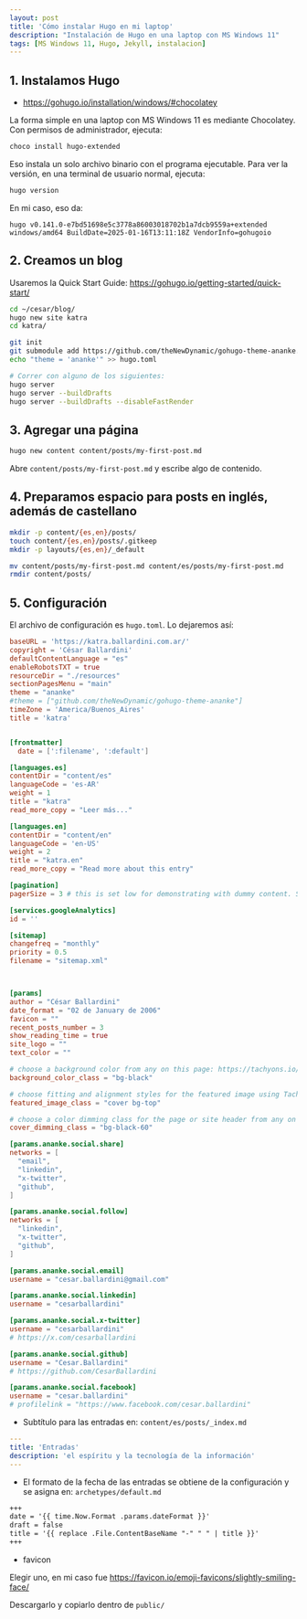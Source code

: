 ```yaml
---
layout: post
title: 'Cómo instalar Hugo en mi laptop'
description: "Instalación de Hugo en una laptop con MS Windows 11"
tags: [MS Windows 11, Hugo, Jekyll, instalacion]
---
```


## 1. Instalamos Hugo

* https://gohugo.io/installation/windows/#chocolatey

La forma simple en una laptop con MS Windows 11 es mediante Chocolatey.
Con permisos de administrador, ejecuta:


```bash
choco install hugo-extended
```

Eso instala un solo archivo binario con el programa ejecutable.  Para ver la versión,
en una terminal de usuario normal, ejecuta:

```Powershell
hugo version
```

En mi caso, eso da:

```text
hugo v0.141.0-e7bd51698e5c3778a86003018702b1a7dcb9559a+extended windows/amd64 BuildDate=2025-01-16T13:11:18Z VendorInfo=gohugoio
```
## 2. Creamos un blog

Usaremos la Quick Start Guide: https://gohugo.io/getting-started/quick-start/

```bash
cd ~/cesar/blog/
hugo new site katra
cd katra/

git init
git submodule add https://github.com/theNewDynamic/gohugo-theme-ananke.git themes/ananke
echo "theme = 'ananke'" >> hugo.toml

# Correr con alguno de los siguientes:
hugo server
hugo server --buildDrafts
hugo server --buildDrafts --disableFastRender
```

## 3. Agregar una página

```bash
hugo new content content/posts/my-first-post.md
```

Abre `content/posts/my-first-post.md` y escribe algo de contenido.


## 4. Preparamos espacio para posts en inglés, además de castellano

```bash
mkdir -p content/{es,en}/posts/
touch content/{es,en}/posts/.gitkeep
mkdir -p layouts/{es,en}/_default

mv content/posts/my-first-post.md content/es/posts/my-first-post.md
rmdir content/posts/
```

## 5. Configuración

El archivo de configuración es `hugo.toml`.  Lo dejaremos así:

```toml
baseURL = 'https://katra.ballardini.com.ar/'
copyright = 'César Ballardini'
defaultContentLanguage = "es"
enableRobotsTXT = true
resourceDir = "./resources"
sectionPagesMenu = "main"
theme = "ananke"
#theme = ["github.com/theNewDynamic/gohugo-theme-ananke"]
timeZone = 'America/Buenos_Aires'
title = 'katra'


[frontmatter]
  date = [':filename', ':default']

[languages.es]
contentDir = "content/es"
languageCode = 'es-AR'
weight = 1
title = "katra"
read_more_copy = "Leer más..."

[languages.en]
contentDir = "content/en"
languageCode = 'en-US'
weight = 2
title = "katra.en"
read_more_copy = "Read more about this entry"

[pagination]
pagerSize = 3 # this is set low for demonstrating with dummy content. Set to a higher number

[services.googleAnalytics]
id = ''

[sitemap]
changefreq = "monthly"
priority = 0.5
filename = "sitemap.xml"



[params]
author = "César Ballardini"
date_format = "02 de January de 2006"
favicon = ""
recent_posts_number = 3
show_reading_time = true
site_logo = ""
text_color = ""

# choose a background color from any on this page: https://tachyons.io/docs/themes/skins/ and preface it with "bg-"
background_color_class = "bg-black"

# choose fitting and alignment styles for the featured image using Tachyons classes such as "cover|contain" for fitting and "bg-top|bg-center|bg-bottom" for alignment, or add any other class space-separated to customize further
featured_image_class = "cover bg-top"

# choose a color dimming class for the page or site header from any on this page: https://tachyons.io/docs/themes/skins/, preface it with "bg-" and add the value such as "-X0" where X is in [1,9]
cover_dimming_class = "bg-black-60"

[params.ananke.social.share]
networks = [
  "email",
  "linkedin",
  "x-twitter",
  "github",
]

[params.ananke.social.follow]
networks = [
  "linkedin",
  "x-twitter",
  "github",
]

[params.ananke.social.email]
username = "cesar.ballardini@gmail.com"

[params.ananke.social.linkedin]
username = "cesarballardini"

[params.ananke.social.x-twitter]
username = "cesarballardini"
# https://x.com/cesarballardini

[params.ananke.social.github]
username = "Cesar.Ballardini"
# https://github.com/CesarBallardini

[params.ananke.social.facebook]
username = "cesar.ballardini"
# profilelink = "https://www.facebook.com/cesar.ballardini"

```

* Subtítulo para las entradas en: `content/es/posts/_index.md`

```yaml
---
title: 'Entradas'
description: 'el espíritu y la tecnología de la información'
---
```

* El formato de la fecha de las entradas se obtiene de la configuración y se asigna en: `archetypes/default.md`

```markdown
+++
date = '{{ time.Now.Format .params.dateFormat }}'
draft = false
title = '{{ replace .File.ContentBaseName "-" " " | title }}'
+++
```

* favicon

Elegir uno, en mi caso fue https://favicon.io/emoji-favicons/slightly-smiling-face/

Descargarlo y copiarlo dentro de `public/`
